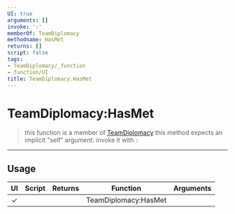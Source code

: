 ```yaml
---
UI: true
arguments: []
invoke: ':'
memberOf: TeamDiplomacy
methodname: HasMet
returns: []
script: false
tags:
- TeamDiplomacy/_function
- function/UI
title: TeamDiplomacy.HasMet
---
```

# TeamDiplomacy:HasMet
> this function is a member of [TeamDiplomacy](civ-6/lua/TeamDiplomacy.md)
> this method expects an implicit "self" argument. invoke it with `:`
-----
## Usage
|  UI | Script | Returns | Function | Arguments |
|:---:|:------:|-------:|:--------:|:---------|
|✓| ||TeamDiplomacy:HasMet||
